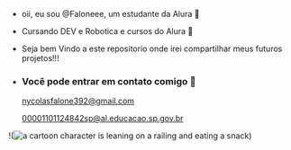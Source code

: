 - oii, eu sou @Faloneee, um estudante da Alura 👋
- Cursando DEV e Robotica e cursos do Alura 🦾
- Seja bem Vindo a este repositorio onde irei compartilhar meus futuros projetos!!!

- ### Você pode entrar em contato comigo 📧
  nycolasfalone392@gmail.com

  00001101124842sp@al.educacao.sp.gov.br

!(<img src="https://media1.tenor.com/m/Nrrw7JbW5M4AAAAC/sasuke-uchiha.gif" alt="a cartoon character is leaning on a railing and eating a snack"/>)

